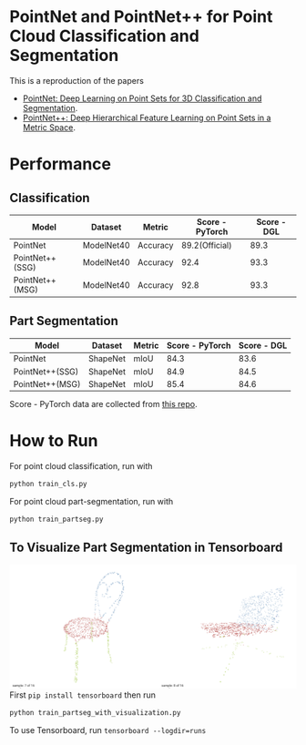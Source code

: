 PointNet and PointNet++ for Point Cloud Classification and Segmentation
====

This is a reproduction of the papers
- [PointNet: Deep Learning on Point Sets for 3D Classification and Segmentation](https://arxiv.org/abs/1612.00593).
- [PointNet++: Deep Hierarchical Feature Learning on Point Sets in a Metric Space](https://arxiv.org/abs/1706.02413).

# Performance

## Classification
| Model           | Dataset    | Metric   | Score - PyTorch  | Score - DGL |
|-----------------|------------|----------|------------------|-------------|
| PointNet        | ModelNet40 | Accuracy | 89.2(Official)   | 89.3        |
| PointNet++(SSG) | ModelNet40 | Accuracy | 92.4             | 93.3        |
| PointNet++(MSG) | ModelNet40 | Accuracy | 92.8             | 93.3        |

## Part Segmentation

| Model           | Dataset    | Metric   | Score - PyTorch | Score - DGL |
|-----------------|------------|----------|-----------------|-------------|
| PointNet        | ShapeNet   | mIoU     | 84.3            | 83.6        |
| PointNet++(SSG) | ShapeNet   | mIoU     | 84.9            | 84.5        |
| PointNet++(MSG) | ShapeNet   | mIoU     | 85.4            | 84.6        |

Score - PyTorch data are collected from [this repo](https://github.com/yanx27/Pointnet_Pointnet2_pytorch).
# How to Run

For point cloud classification, run with

```python
python train_cls.py
```

For point cloud part-segmentation, run with

```python
python train_partseg.py
```

## To Visualize Part Segmentation in Tensorboard
![Screenshot](vis.png)
First ``pip install tensorboard``
then run
```python 
python train_partseg_with_visualization.py
```
To use Tensorboard, run 
``tensorboard --logdir=runs``
